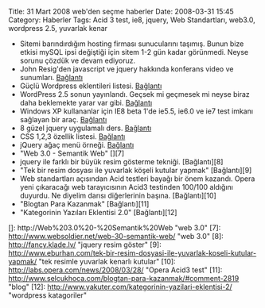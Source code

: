 Title: 31 Mart 2008 web&#039;den seçme haberler
Date: 2008-03-31 15:45
Category: Haberler
Tags: Acid 3 test, ie8, jquery, Web Standartları, web3.0, wordpress 2.5, yuvarlak kenar

-   Sitemi barındırdığım hosting firması sunucularını taşımış. Bunun
    bize etkisi mySQL ipsi değiştiği için sitem 1-2 gün kadar görünmedi.
    Neyse sorunu çözdük ve devam ediyoruz.
-   John Resig'den javascript ve jquery hakkında konferans video ve
    sunumları. [Bağlantı][]
-   Güçlü Wordpress eklentileri listesi. [Bağlantı][1]
-   WordPress 2.5 sonun yayınlandı. Geçsek mi geçmesek mi neyse biraz
    daha beklemekte yarar var gibi. [Bağlantı][2]
-   Windows XP kullananlar için IE8 beta 1'de ie5.5, ie6.0 ve ie7 test
    imkanı sağlayan bir araç. [Bağlantı][3]
-   8 güzel jquery uygulamalı ders. [Bağlantı][4]
-   CSS 1,2,3 özellik listesi. [Bağlantı][5]
-   jQuery ağaç menü örneği. [Bağlantı][6]
-   "Web 3.0 - Semantik Web" [][][Bağlantı][7]
-   jquery ile farklı bir büyük resim gösterme tekniği. [Bağlantı][8]
-   "Tek bir resim dosyası ile yuvarlak köşeli kutular yapmak"
    [Bağlantı][9]
-   Web standartları açısından Acid testleri bayağı bir önem kazandı.
    Opera yeni çıkaracağı web tarayıcısının Acid3 testinden 100/100
    aldığını duyurdu. Ne diyelim darısı diğerlerinin başına.
    [Bağlantı][10]
-   "Blogtan Para Kazanmak" [Bağlantı][11]
-   "Kategorinin Yazıları Eklentisi 2.0" [Bağlantı][12]

</p>

  [Bağlantı]: http://ejohn.org/blog/javascript-talk-at-northeastern/
    "javascript ve jquery konferans"
  [1]: http://www.noupe.com/wordpress/powerfull-list-of-wordpress-lifesavers-plugins.html
    "wp eklentileri"
  [2]: http://wordpress.org/development/2008/03/wordpress-25-brecker/
    "wordpress 2.5"
  [3]: http://www.my-debugbar.com/wiki/IETester/HomePage "My DebugBar"
  [4]: http://tutorialblog.org/8-fantastic-jquery-tutorials-for-designers/
    "jquery"
  [5]: http://meiert.com/en/indices/css-properties/
    "css özellik listesi"
  [6]: http://abeautifulsite.net/notebook.php?article=58
    "jquery ağaç menü"
  []: http://Web%203.0%20-%20Semantik%20Web "web 3.0"
  [7]: http://www.websoldier.net/web-30-semantik-web/ "web 3.0"
  [8]: http://fancy.klade.lv/ "jquery resim göster"
  [9]: http://www.eburhan.com/tek-bir-resim-dosyasi-ile-yuvarlak-koseli-kutular-yapmak/
    "tek resimle yuvarlak kenarlı kutular"
  [10]: http://labs.opera.com/news/2008/03/28/ "Opera Acid3 test"
  [11]: http://www.selcukhoca.com/blogtan-para-kazanmak/#comment-2819
    "blog"
  [12]: http://www.yakuter.com/kategorinin-yazilari-eklentisi-2/
    "wordpress katagoriler"
